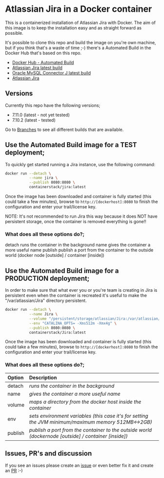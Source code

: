 # Atlassian Jira in a Docker container

This is a containerized installation of Atlassian Jira with Docker.
The aim of this image is to keep the installation easy and as straight forward as possible.

It's possible to clone this repo and build the image on you're own machine, but if you think that's a waste of time ;-) there's a Automated Build in the Docker Hub that's based on this repo.

* [Docker Hub - Automated Build](https://hub.docker.com/r/containerstack/jira/)
* [Atlassian Jira latest build](https://confluence.atlassian.com/jirasoftware/jira-software-release-notes-776821069.html)
* [Oracle MySQL Connector J latest build](http://dev.mysql.com/downloads/connector/j/)
* [Atlassian Jira](https://www.atlassian.com/software/jira)

## Versions
Currently this repo have the following versions;
* 7.11.0 (latest - not yet tested)
* 7.10.2 (latest - tested)

Go to [Branches](https://github.com/containerstack/docker-jira/branches) to see all different builds that are available.

## Use the Automated Build image for a TEST deployment;

To quickly get started running a Jira instance, use the following command:
```bash
docker run --detach \
           --name jira \
           --publish 8080:8080 \
           containerstack/jira:latest
```

Once the image has been downloaded and container is fully started (this could take a few minutes), browse to `http://[dockerhost]:8080` to finish the configuration and enter your trail/license key.

NOTE: It's not recommended to run Jira this way because it does NOT have persistent storage, once the container is removed everything is gone!!

### What does all these options do?;
detach          runs the container in the background
name            gives the container a more useful name
publish         publish a port from the container to the outside world (docker node [outside] / container [inside])


## Use the Automated Build image for a PRODUCTION deployment;

In order to make sure that what ever you or you're team is creating in Jira is persistent even when the container is recreated it's useful to make the "/var/atlassian/Jira" directory persistent.
```bash
docker run --detach \
           --name Jira \
           --volume "/persistent/storage/atlassian/Jira:/var/atlassian/Jira" \
           --env "CATALINA_OPTS= -Xms512m -Xmx4g" \
           --publish 8080:8080 \
           containerstack/Jira:latest
```

Once the image has been downloaded and container is fully started (this could take a few minutes), browse to `http://[dockerhost]:8080` to finish the configuration and enter your trail/license key.

### What does all these options do?;
| Option| Description|
| :------------- |:-------------|
|detach|*runs the container in the background*|
|name|*gives the container a more useful name*|
|volume|*maps a directory from the docker host inside the container*|
|env|*sets environment variables (this case it's for setting the JVM minimum/maximum memory 512MB<->2GB)*|
|publish|*publish a port from the container to the outside world (dockernode [outside] / container [inside])*|



## Issues, PR's and discussion

If you see an issues please create an [issue](https://github.com/containerstack/docker-jira/issues/new) or even better fix it and create an [PR](https://github.com/containerstack/docker-jira/pulls) :-)
